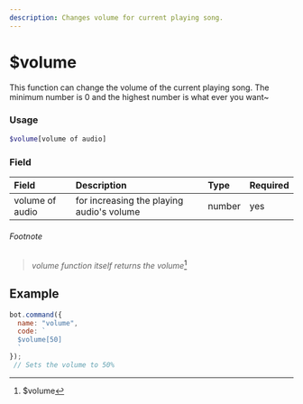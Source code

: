 ```yaml
---
description: Changes volume for current playing song.
---
```


# $volume

This function can change the volume of the current playing song. The minimum number is 0 and the highest number is what ever you want~

### Usage

```php
$volume[volume of audio]
```

### Field

| Field | Description | Type | Required |
| :--- | :--- | :--- | :--- |
| volume of audio | for increasing the playing audio's volume | number | yes |


###### Footnote

> _volume function itself returns the volume_[^1]

## Example

```javascript
bot.command({
  name: "volume",
  code: `
  $volume[50]
  `
});
 // Sets the volume to 50%
```

[^1]: $volume
